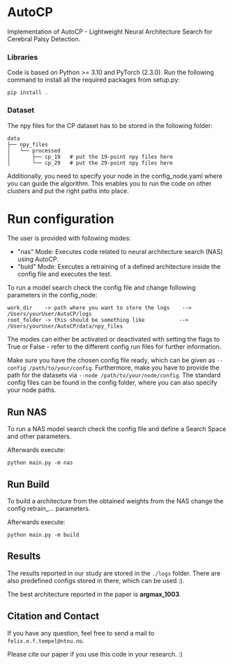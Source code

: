 AutoCP
==============================

Implementation of AutoCP - Lightweight Neural Architecture Search for Cerebral Palsy Detection.

### Libraries

Code is based on Python >= 3.10 and PyTorch (2.3.0). Run the following command to install all the required packages 
from setup.py:
```
pip install .
```

### Dataset 

The npy files for the CP dataset has to be stored in the following folder:
```
data
├── npy_files
│   └── processed
│       ├── cp_19   # put the 19-point npy files here
│       └── cp_29   # put the 29-point npy files here
```
Additionally, you need to specify your node in the config_node.yaml where you can guide the algorithm.
This enables you to run the code on other clusters and put the right paths into place.


# Run configuration
The user is provided with following modes:

- "nas" Mode: Executes code related to neural architecture search (NAS) using AutoCP.
- "buld" Mode: Executes a retraining of a defined architecture inside the config file and executes the test.

To run a model search check the config file and change following parameters in the config_node:

```
work_dir    -> path where you want to store the logs    --> /Users/yourUser/AutoCP/logs
root_folder -> this should be something like           -->  /Users/yourUser/AutoCP/data/npy_files
```

The modes can either be activated or deactivated with setting the flags to True or False - refer to the different 
config run files for further information.

Make sure you have the chosen config file ready, which can be given as ``--config /path/to/your/config``.
Furthermore, make you have to provide the path for the datasets via ``--node /path/to/your/node/config``.
The standard config files can be found in the config folder, where you can also specify your node paths.

## Run NAS 
To run a NAS model search check the config file and define a Search Space and other parameters.

Afterwards execute:
```
python main.py -m nas
```

## Run Build
To build a architecture from the obtained weights from the NAS change the config retrain_... parameters.

Afterwards execute:
```
python main.py -m build
```

## Results

The results reported in our study are stored in the `./logs` folder.
There are also predefined configs stored in there, which can be used :).

The best architecture reported in the paper is **argmax_1003**.

## Citation and Contact

If you have any question, feel free to send a mail to `felix.e.f.tempel@ntnu.no`.

Please cite our paper if you use this code in your research. :)
```

```
